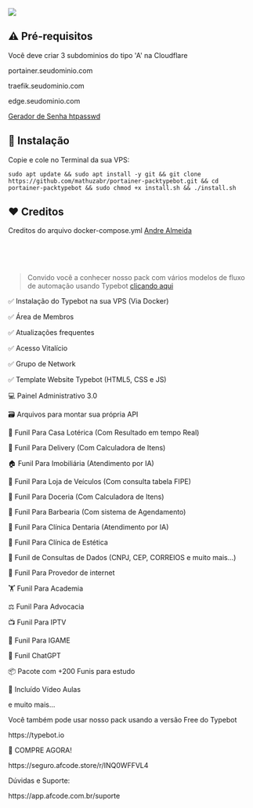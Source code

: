 
<img src="https://i.postimg.cc/tCwpVyCT/Typebot-Cloner.png"> 

## ⚠️ Pré-requisitos

Você deve criar 3 subdominios do tipo 'A' na Cloudflare 
<p>portainer.seudominio.com</p>
<p>traefik.seudominio.com</p>
<p>edge.seudominio.com</p>

<a href="https://packtypebot.com.br/gerador/htpasswd.php">Gerador de Senha htpasswd</a>

## 💽 Instalação

<p>Copie e cole no Terminal da sua VPS:</p>

```
sudo apt update && sudo apt install -y git && git clone https://github.com/mathuzabr/portainer-packtypebot.git && cd portainer-packtypebot && sudo chmod +x install.sh && ./install.sh
```

## ❤️ Creditos

<p>Creditos do arquivo docker-compose.yml <a href="https://www.youtube.com/@fabricandosuaideiatutoriais">Andre Almeida</a></p>
<br><br><br>

> Convido você a conhecer nosso pack com vários modelos de fluxo de automação usando Typebot
[clicando aqui](https://app.afcode.com.br/packtypebot)

<p>✅ Instalação do Typebot na sua VPS (Via Docker)</p>
<p>✅ Área de Membros</p>
<p>✅ Atualizações frequentes</p>
<p>✅ Acesso Vitalício </p>
<p>✅ Grupo de Network</p>
<p>✅ Template Website Typebot (HTML5, CSS e JS)</p>
<p>💻 Painel Administrativo 3.0</p>
<p>🗃️ Arquivos para montar sua própria API</p>
<p>🎰 Funil Para Casa Lotérica (Com Resultado em tempo Real)</p>
<p>🍔 Funil Para Delivery (Com Calculadora de Itens)</p>
<p>🏠 Funil Para Imobiliária (Atendimento por IA)</p>
<p>🚗 Funil Para Loja de Veículos (Com consulta tabela FIPE)</p>
<p>🍰 Funil Para Doceria (Com Calculadora de Itens)</p>
<p>💈 Funil Para Barbearia (Com sistema de Agendamento)</p>
<p>🦷 Funil Para Clínica Dentaria (Atendimento por IA)</p>
<p>💆 Funil Para Clínica de Estética</p>
<p>💼 Funil de Consultas de Dados (CNPJ, CEP, CORREIOS e muito mais...)</p>
<p>📶 Funil Para Provedor de internet</p>
<p>🏋️ Funil Para Academia</p>
<p>⚖️ Funil Para Advocacia</p>
<p>📺 Funil Para IPTV</p>
<p>🎰 Funil Para IGAME</p>
<p>🤖 Funil ChatGPT</p>
<p>📦 Pacote com +200 Funis para estudo</p>
<p>🎥 Incluído Vídeo Aulas</p>
<p>e muito mais...</p>

<p>Você também pode usar nosso pack usando a versão Free do Typebot</p>
<p>https://typebot.io</p>

<p>🛒 COMPRE AGORA!</p>
<p>https://seguro.afcode.store/r/INQ0WFFVL4</p>

<p>Dúvidas e Suporte:</p>
<p>https://app.afcode.com.br/suporte</p>

